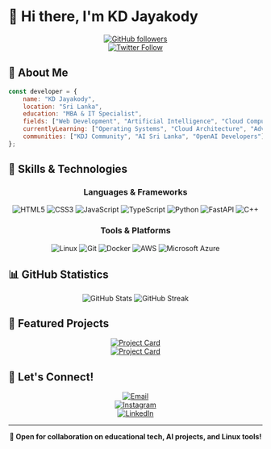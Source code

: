 
# 👋 Hi there, I'm KD Jayakody

<div align="center">
  
[![GitHub followers](https://img.shields.io/github/followers/kdjayakody?style=social)](https://github.com/kdjayakody)  
[![Twitter Follow](https://img.shields.io/twitter/follow/kdjayakody?style=social)](https://twitter.com/kdjayakody)

</div>

## 💫 About Me

```javascript
const developer = {
    name: "KD Jayakody",
    location: "Sri Lanka",
    education: "MBA & IT Specialist",
    fields: ["Web Development", "Artificial Intelligence", "Cloud Computing", "Educational Technology"],
    currentlyLearning: ["Operating Systems", "Cloud Architecture", "Advanced System Design"],
    communities: ["KDJ Community", "AI Sri Lanka", "OpenAI Developers"]
};
```

## 🚀 Skills & Technologies

<div align="center">

### Languages & Frameworks
![HTML5](https://img.shields.io/badge/HTML5-E34F26?style=for-the-badge&logo=html5&logoColor=white)
![CSS3](https://img.shields.io/badge/CSS3-1572B6?style=for-the-badge&logo=css3&logoColor=white)
![JavaScript](https://img.shields.io/badge/JavaScript-F7DF1E?style=for-the-badge&logo=javascript&logoColor=black)
![TypeScript](https://img.shields.io/badge/TypeScript-007ACC?style=for-the-badge&logo=typescript&logoColor=white)
![Python](https://img.shields.io/badge/Python-3776AB?style=for-the-badge&logo=python&logoColor=white)
![FastAPI](https://img.shields.io/badge/FastAPI-009688?style=for-the-badge&logo=fastapi&logoColor=white)
![C++](https://img.shields.io/badge/C++-00599C?style=for-the-badge&logo=cplusplus&logoColor=white)

### Tools & Platforms
![Linux](https://img.shields.io/badge/Linux-FCC624?style=for-the-badge&logo=linux&logoColor=black)
![Git](https://img.shields.io/badge/Git-F05032?style=for-the-badge&logo=git&logoColor=white)
![Docker](https://img.shields.io/badge/Docker-2496ED?style=for-the-badge&logo=docker&logoColor=white)
![AWS](https://img.shields.io/badge/AWS-FF9900?style=for-the-badge&logo=amazonaws&logoColor=white)
![Microsoft Azure](https://img.shields.io/badge/Microsoft%20Azure-0078D4?style=for-the-badge&logo=microsoftazure&logoColor=white)

</div>

## 📊 GitHub Statistics

<div align="center">
  <img src="https://github-readme-stats.vercel.app/api?username=kdjayakody&show_icons=true&theme=radical" alt="GitHub Stats" />
  <img src="https://github-readme-streak-stats.herokuapp.com/?user=kdjayakody&theme=radical" alt="GitHub Streak" />
</div>

## 🌟 Featured Projects

<div align="center">

[![Project Card](https://github-readme-stats.vercel.app/api/pin/?username=kdjayakody&repo=KDJ-Vision&theme=radical)](https://github.com/kdjayakody/KDJ-Vision)  
[![Project Card](https://github-readme-stats.vercel.app/api/pin/?username=kdjayakody&repo=Sinhala-Typing-App&theme=radical)](https://github.com/kdjayakody/Sinhala-Typing-App)

</div>

## 🤝 Let's Connect!

<div align="center">

[![Email](https://img.shields.io/badge/Email-kdj@kdj.lk-D14836?style=for-the-badge&logo=gmail&logoColor=white)](mailto:kdj@kdj.lk)  
[![Instagram](https://img.shields.io/badge/Instagram-E4405F?style=for-the-badge&logo=instagram&logoColor=white)](https://www.instagram.com/kdjayakody/)  
[![LinkedIn](https://img.shields.io/badge/LinkedIn-0077B5?style=for-the-badge&logo=linkedin&logoColor=white)](https://www.linkedin.com/in/kdjayakody/)

</div>

---
<div align="center">
  <b>🚀 Open for collaboration on educational tech, AI projects, and Linux tools!</b>
</div>
